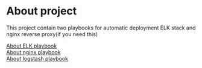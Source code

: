# About project
This project contain two playbooks for automatic deployment
ELK stack and nginx reverse proxy(if you need this)

[About ELK playbook](README/ANSIBLE.md)<br/>
[About nginx playbook](README/NGINX.md)<br/>
[About logstash playbook](README/LOGSTASH.md)


